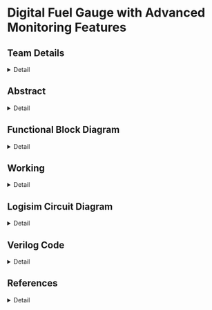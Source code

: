 # Digital Fuel Gauge with Advanced Monitoring Features
<!-- First Section -->
## Team Details
<details>
  <summary>Detail</summary>

  > Semester: 3rd Sem B. Tech. CSE

  > Section: S1

  > Team ID: S1-T22

  > Member-1: Aaditya Yadav, 231CS102, aadityayadav.231cs102@nitk.edu.in

  > Member-2: Chetan Kumar Sah, 231CS118, chetankumarsah.231cs118@nitk.edu.in

  > Member-3: Girish Sharma, 231CS123, girishsharma.231cs123@nitk.edu.in

</details>

<!-- Second Section -->
## Abstract
<details>
  <summary>Detail</summary>
  
1) Motivation: In today’s world, accurate fuel monitoring is critical for efficient vehicle operation
and cost management. Traditional fuel gauges often lack precision and additional monitoring capabilities,
leading to fuel wastage and unforeseen breakdowns. With the integration of advanced monitoring
systems, users can make informed decisions regarding fuel usage, plan refueling schedules, and reduce
costs. This project aims to explore the design and implementation of a digital fuel gauge that not only
displays the fuel level accurately but also incorporates advanced monitoring features. The motivation
stems from the need for modern solutions to improve energy management and operational efficiency in
vehicles and other machinery dependent on fuel.</br>
2) Problem Statement: Current analog fuel gauges provide only a rough estimation of fuel levels,
which can lead to inaccuracies and potential miscalculations, especially in critical scenarios. Furthermore,
they lack real-time advanced monitoring features such as consumption rate, low-fuel alerts, and predictive
analysis of fuel requirements. This project seeks to develop a digital fuel gauge using a digital IC trainer kit
that offers precise fuel level readings and advanced monitoring features such as low-fuel warnings,
consumption tracking, and predictive alerts. The goal is to bridge the gap between traditional fuel gauges
and modern, data-driven fuel management systems.</br>
3) Features:
•  The system uses a seven-segment display to accurately represent the fuel level, which can be
shown either as a percentage or as a volume measurement.
• It includes real-time tracking of fuel consumption, allowing users to monitor the rate of fuel
usage and estimate the remaining travel distance based on current fuel levels.
• LED indicators or buzzer alarms are triggered when the fuel level falls below predefined thresholds, providing timely alerts to the user about low fuel levels.
• The system calculates the maximum ranges for different vehicle, road, and driver conditions,
considering various mileage scenarios.
• It also tracks the total fuel consumed across multiple cycles, offering comprehensive information
on fuel usage patterns.
• Additional features, such as GPS-based predictions of fuel consumption and integration with
mobile devices, can be incorporated for real-world applications to enhance user convenience
and functionality.</br>

</details>

## Functional Block Diagram
<details>
  <summary>Detail</summary>
  

  > ![Block Diagram](Snapshots/block.drawio.png)


</details>

<!-- Third Section -->
## Working
<details>
  <summary>Detail</summary>

  > ![Log11](Snapshots/LOGISIM11.jpeg)
> > ![TRUTH](Snapshots/truthtable.jpeg)

  1. Fuel Input Module:-
- This module takes the initial fuel input, which represents the amount of fuel present at the beginning
of a driving cycle.
- From the second cycle onwards, it accepts the remaining fuel from the previous cycle as the new
input. This allows the system to maintain continuity and provide an accurate real-time measurement
of fuel levels.
- It can handle various input types based on user configurations, making it flexible for different
scenarios.
2. Mileage Calculation Module:-
- Calculates the effective mileage of the vehicle by considering several parameters such as vehicle
type, road condition, and driving style.
- It helps in determining the amount of fuel consumed during each cycle by multiplying the distance
travelled by the fuel efficiency under specific conditions.
- The module is responsible for updating the mileage for subsequent calculations, ensuring accurate
tracking over multiple cycles.

3. Fuel Consumption Tracker:-
- Monitors the real-time fuel consumption throughout the operation, providing an estimate of how
much fuel has been used at any point.
- This module interacts with the mileage calculation module to determine the rate of fuel consumption
and updates the remaining fuel accordingly.
- It ensures that the system accurately tracks and updates the remaining fuel after each cycle.
4. Range Estimator:-
- Based on the current fuel level and effective mileage, this module calculates the maximum range
the vehicle can cover with the available fuel.
- It dynamically adjusts the range estimation depending on factors such as changes in driving conditions,
providing real-time insights into how far the vehicle can travel.
- This allows drivers to plan their journeys better, ensuring they refuel in a timely manner.
5. LED Indicator Control Module:-
- Manages the operation of two LED indicators that alert users when the fuel reaches certain critical
levels:
- LED 1: Glows when the remaining fuel is less than or equal to 5L but greater than 2L, indicating
a low fuel alert.
- LED 2: Glows when the remaining fuel is less than or equal to 2L, indicating a critical fuel level.
- Ensures users receive timely alerts and can act before running out of fuel.
6. Seven-Segment Display Controller:-
- Controls the visual representation of the fuel level on a seven-segment display, allowing users to
see the current fuel status at a glance.
- Converts the digital value of the remaining fuel into a format that can be displayed either as a
volume (e.g., liters) or as a percentage.
- Enhances user experience by providing clear, easy-to-read information.
7. Condition-Based Adaptation Module:-
- This module adjusts the fuel consumption and range estimation calculations based on different
conditions, including:
- Vehicle Condition: Adjusts the mileage according to the type and efficiency of the vehicle.
- Road Condition: Considers whether the driving is on highways, city roads, or rough terrains, influencing
the fuel consumption rates.
- Driver Behaviour: Adapts calculations based on driving patterns (aggressive, normal, or fuelefficient
driving).
- It ensures that the fuel gauge system provides realistic estimates and adapts dynamically to various
driving scenarios.
3 Equations Involved
3.1 Mileage Calculation
The mileage is calculated based on three factors:
• Road Quality
• Driver Quality
• Vehicle Quality
The resulting mileage is an average of these three calculated values.
3.1.1 Mileage Equations
Mileage based on road quality (mileage1):
mileage1 =


12, if road quality = 00 (good road condition)
9, if road quality = 01 (moderate road condition)
6, if road quality = 10 (poor road condition)
3, if road quality = 11 (very poor road condition)
Mileage based on driver quality (mileage2):
mileage2 =
(
12, if driver quality = 0 (efficient driver)
6, if driver quality = 1 (inefficient driver)

Mileage based on vehicle quality (mileage3):
mileage3 =


12, if vehicle quality = 00 (best condition)
9, if vehicle quality = 01 (good condition)
6, if vehicle quality = 10 (average condition)
3, if vehicle quality = 11 (poor condition)
Average mileage (mileage):
mileage =
mileage1 + mileage2 + mileage3
3
3.2 Total Fuel Consumption Calculation
Fuel consumption is determined by the distance covered and the calculated mileage. Additional
fixed fuel consumption for headlights is also added.
Equation for total fuel consumption:
total fuel consumed =

distance
mileage

+ fuel headlights
Where:
• fuel headlights = 1 (fixed consumption per cycle)
• If mileage > 0, fuel consumption depends on the distance/mileage ratio plus fuel headlights.
• If mileage = 0, total fuel consumed is set to 0 to avoid any division errors.
3.3 Remaining Fuel Calculation
The remaining fuel is determined by subtracting the total fuel consumed from the input fuel for
that cycle.
Equation for remaining fuel:
remaining fuel = input fuel − total fuel consumed
If input fuel < total fuel consumed, remaining fuel is set to 0 to ensure it doesn’t go negative.
3.4 LED Control Logic
There are two LEDs that provide a visual indication of the fuel level:
• LED1: Activates when fuel is low but not critical (2 < remaining fuel ≤ 5)
• LED2: Activates when fuel is critically low (remaining fuel < 2)
LED Equations:
LED1 = 1 if (remaining fuel ≤ 5) ∧ (remaining fuel > 2)
LED2 = 1 if (remaining fuel < 2)
These conditions can be logically represented as:
LED1 = (remaining fuel ≤ 5) ∧ (remaining fuel > 2)
LED2 = (remaining fuel < 2)

3.5 Explanation of Execution Flow
1. Inputs are taken: Based on input fuel, distance, road quality, vehicle quality, and driver quality.
2. Mileage is calculated: Depending on conditions, the mileage is computed.
3. Fuel Consumption: With the given mileage and distance, the total fuel consumed is calculated.
4. Remaining Fuel: Based on input fuel, remaining fuel is updated for the next cycle.
5. LED Indicator: Based on remaining fuel, LED1 and LED2 are activated or deactivated.
</details>

<!-- Fourth Section -->
## Logisim Circuit Diagram
<details>
  <summary>Detail</summary>
  
> ![Log11](Snapshots/LOGISIM11.jpeg)
  > ![Log1](Snapshots/LOGISIM1.jpeg)
 > ![Log2](Snapshots/LOGISIM2.jpeg)
  > ![Log3](Snapshots/LOGISIM3.jpeg)
> ![Log4](Snapshots/LOGISIM4.jpeg)
> ![Log5](Snapshots/LOGISIM5.jpeg)
> ![Log6](Snapshots/LOGISIM6.jpeg)
> ![Log7](Snapshots/LOGISIM7.jpeg)
> ![Log8](Snapshots/LOGISIM8.jpeg)
> ![Log9](Snapshots/LOGISIM9.jpeg)
> ![Log10](Snapshots/LOGISIM10.jpeg)
> ![Log12](Snapshots/LOGISIM12.jpeg)

The provided Logisim design for a DigitalFuelGauge simulates a vehicle’s fuel management system,
integrating various components to process inputs such as fuel level, distance traveled, and vehicle,
road, and driver quality metrics. The design utilizes combinational logic to calculate the mileage
based on these inputs, with specific conditions defined for each quality metric to determine the overall efficiency. The total fuel consumed is computed based on the calculated mileage and distance,
ensuring that the remaining fuel does not fall below zero. Two LED indicators are implemented to
signal different fuel level thresholds, providing visual alerts for low and critical fuel states. The overall structure is organized for clarity, with distinct functional blocks for input handling, calculations,
and output displays, enabling easy analysis and modifications for further enhancements.
</details>

<!-- Fifth Section -->
## Verilog Code
<details>
  <summary>Detail</summary>

  The provided Verilog code implements a DigitalFuelGauge module that simulates a vehicle’s fuel management system, taking into account inputs such as clock, reset, fuel quantity, distance traveled,
and various quality metrics for the vehicle, road, and driver. It calculates the mileage based on these inputs using case statements and averages the results, then computes the total fuel consumed during
a travel cycle while ensuring that the remaining fuel is not negative. The module also includes
logic to control two LED indicators based on fuel levels, signaling low and critical fuel statuses.
Accompanying this module is a testbench that initializes the inputs, generates a clock signal, and systematically tests the functionality of the DigitalFuelGauge by varying input parameters and
monitoring outputs, providing formatted results for each test cycle. This design is modular and
clear, facilitating easy understanding and potential modifications.


  module DigitalFuelGauge(
    input clk,               // Clock Signal
    input reset,             // To reset the system
    input [4:0] input_fuel,   // Input fuel in liters (5-bit wide to accommodate up to 31L)
    input [3:0] distance,     // Distance covered by the vehicle 
    input [1:0] vehicle_quality, // Vehicle quality 
    input [1:0] road_quality,    // Road quality 
    input driver_quality,     // Driver quality
    output reg LED1,          // LED1 indicator for fuel warning when fuel is lower than threshold value
    output reg LED2,          // LED2 indicator for fuel warning when fuel is lower than min threshold value
    output reg [4:0] remaining_fuel, // Output of remaining fuel
    output reg [7:0] mileage,        //  Calculated mileage
    output reg [4:0] fuel_headlights,//  Fuel consumed by headlights
    output reg [4:0] total_fuel_consumed // Total fuel consumed in a cycle
);

    // Constants for mileage calculations
    parameter MIN_THRESHOLD = 2; // Minimum threshold for fuel; below this, system signals low fuel
    parameter FUEL_HEADLIGHTS = 1; // Fuel consumption for headlights

    // Internal variables for mileage calculations
    reg [7:0] mileage1; // Mileage based on road quality 
    reg [7:0] mileage2; // Mileage based on driver quality
    reg [7:0] mileage3; // Mileage based on vehicle quality

    // AlwaysExecuted at every clock cycle or when reset signal is activated
    always @(posedge clk or posedge reset) begin
        if (reset) begin
            remaining_fuel <= 0;        // Reset remaining fuel to zero
            mileage <= 0;               // Reset mileage calculation
            fuel_headlights <= 0;       // Reset fuel consumed by headlights
            total_fuel_consumed <= 0;   // Reset total fuel consumed value
        end else begin
            // Calculate mileage based on road quality
            case (road_quality)
                2'b00: mileage1 = 12;   // Good road quality gives the best mileage
                2'b01: mileage1 = 9;    // Moderate road quality (75% of the best mileage)
                2'b10: mileage1 = 6;    // Poor road quality (half the best mileage)
                2'b11: mileage1 = 3;    // Very poor road quality (quarter of the best mileage)
             
            endcase

            // Calculate mileage based on driver quality
            mileage2 = (driver_quality == 1'b0) ? 12 : 6;

            // Calculate mileage based on vehicle quality using another case statement
            case (vehicle_quality)
                2'b00: mileage3 = 12;   // Best vehicle condition gives maximum mileage
                2'b01: mileage3 = 9;    // Decent vehicle condition (75% of maximum mileage)
                2'b10: mileage3 = 6;    // Average vehicle condition (half of maximum mileage)
                2'b11: mileage3 = 3;    // Poor vehicle condition (quarter of maximum mileage)
          
            endcase

            // Average the three mileage values to get a final mileage estimate
            mileage = (mileage1 + mileage2 + mileage3) / 3;

            // Calculate the total fuel consumption using distance and mileage
            if (mileage > 0) begin
                total_fuel_consumed = (distance / mileage) + FUEL_HEADLIGHTS;
                // Ensure remaining fuel does not go negative
                remaining_fuel = (input_fuel >= total_fuel_consumed) ? (input_fuel - total_fuel_consumed) : 0;
            end else begin
                total_fuel_consumed = 0; // No fuel consumed if mileage is zero
                remaining_fuel = input_fuel; // Retain input fuel if no consumption
            end

            // Fixed fuel consumption by headlights
            fuel_headlights = FUEL_HEADLIGHTS;
        end
    end

    // LED Control Logic
    always @(posedge clk) begin
        if (remaining_fuel <= 5 && remaining_fuel > 2) begin
            LED1 = 1; // Activate LED1 if fuel is low
            LED2 = 0; // Ensure LED2 remains off
        end 
        else if (remaining_fuel < 2) begin
            LED1 = 0; // Deactivate the LED1
            LED2 = 1; // Activate LED2 forlow fuel warning i.e less than min threshold value
        end 
        else begin
            LED1 = 0; // Deactivate both LEDs if fuel levels are safe
            LED2 = 0;
        end
    end

endmodule

/*module DigitalFuelGauge_GateLevel(
    input clk,
    input reset,
    input [4:0] input_fuel,
    input [3:0] distance,
    input [1:0] vehicle_quality,
    input [1:0] road_quality,
    input driver_quality,
    output reg LED1,
    output reg LED2,
    output reg [4:0] remaining_fuel,
    output reg [7:0] mileage,
    output reg [4:0] fuel_headlights,
    output reg [4:0] total_fuel_consumed,
    output reg [15:0] max_range
);

    // Internal signals
    wire [7:0] mileage1;             
    wire [7:0] mileage2;             
    wire [7:0] mileage3;             
    wire [7:0] sum_mileage;          
    wire [7:0] avg_mileage;          
    wire [4:0] fuel_used;            
    wire [4:0] temp_remaining_fuel;  
    wire [4:0] fuel_used_reg;        
    wire reset_n;                    

    // Invert the reset signal
    wire nreset;
    not u_reset_inv(nreset, reset);

    // Road quality multiplexer
    wire [7:0] road_quality_mux_out; 
    mux2x1 road_quality_mux(.sel(road_quality), .in0(8'b00001100), .in1(8'b00001001), .in2(8'b00000110), .in3(8'b00000011), .out(road_quality_mux_out));
    assign mileage1 = road_quality_mux_out;

    // Driver quality mileage calculation
    wire n_driver_quality;
    not u_driver_quality_inv(n_driver_quality, driver_quality);
    and u_driver_quality_out(mileage2[0], n_driver_quality, 8'b00001100);
    and u_driver_quality_out1(mileage2[1], driver_quality, 8'b00000110);
    or u_driver_quality_final(mileage2[7:2], mileage2[0], mileage2[1]);  

    // Vehicle quality multiplexer
    wire [7:0] vehicle_quality_mux_out; 
    mux2x1 vehicle_quality_mux(.sel(vehicle_quality), .in0(8'b00001100), .in1(8'b00001001), .in2(8'b00000110), .in3(8'b00000011), .out(vehicle_quality_mux_out));
    assign mileage3 = vehicle_quality_mux_out;

    // Sum the mileage components
    wire [7:0] temp_sum_mileage;
    four_bit_adder sum_mileage_adder(.a(mileage1[3:0]), .b(mileage2[3:0]), .sum(temp_sum_mileage[3:0]));
    four_bit_adder sum_mileage_adder2(.a(temp_sum_mileage[3:0]), .b(mileage3[3:0]), .sum(sum_mileage[3:0]));

    // Average mileage calculation (sum_mileage / 3)
    wire [7:0] avg_mileage_temp;
    assign avg_mileage_temp = sum_mileage >> 1; 
    assign avg_mileage = avg_mileage_temp >> 1; 

    // Calculate total fuel consumption: distance / avg_mileage
    wire [3:0] distance_temp;
    assign distance_temp = distance; 

    // Creating logic for division
    wire [4:0] temp_fuel_used;
    divide_by_mileage divider(.dividend(distance_temp), .divisor(avg_mileage), .quotient(temp_fuel_used));

    // Calculate remaining fuel
    wire [4:0] temp_remaining_fuel_full;
    remaining_fuel_calculator fuel_calculator(.input_fuel(input_fuel), .fuel_used(temp_fuel_used), .remaining_fuel(temp_remaining_fuel_full));

    // Sequential logic for output registers
    always @(posedge clk or negedge nreset) begin
        if (~nreset) begin
            remaining_fuel <= 0;
            mileage <= 0;
            fuel_headlights <= 0;
            total_fuel_consumed <= 0;
            max_range <= 0;
        end else begin
            remaining_fuel <= temp_remaining_fuel_full;
            total_fuel_consumed <= temp_fuel_used;
            fuel_headlights <= 1; 
            max_range <= input_fuel * avg_mileage; 
        end
    end

    // LED indicators based on remaining fuel
    always @(posedge clk) begin
        if (remaining_fuel <= 5 && remaining_fuel > 2) begin
            LED1 <= 1;
            LED2 <= 0;
        end 
        else if (remaining_fuel < 2) begin
            LED1 <= 0;
            LED2 <= 1;
        end 
        else begin
            LED1 <= 0;
            LED2 <= 0;
        end
    end

endmodule

// Mux definition (2-to-1 multiplexer)
module mux2x1(
    input [1:0] sel,
    input [7:0] in0,
    input [7:0] in1,
    input [7:0] in2,
    input [7:0] in3,
    output reg [7:0] out
);
    always @(*) begin
        case(sel)
            2'b00: out = in0;
            2'b01: out = in1;
            2'b10: out = in2;
            2'b11: out = in3;
            default: out = 0;
        endcase
    end
endmodule

// 4-bit Adder using gates
module full_adder (
    input a, 
    input b, 
    input cin, 
    output sum, 
    output cout
);
    assign sum = a ^ b ^ cin; 
    assign cout = (a & b) | (cin & (a ^ b)); 
endmodule

module four_bit_adder (
    input [3:0] a, 
    input [3:0] b, 
    input cin, 
    output [3:0] sum, 
    output cout 
);
    wire c1, c2, c3; 

    full_adder fa0 (.a(a[0]), .b(b[0]), .cin(cin), .sum(sum[0]), .cout(c1));
    full_adder fa1 (.a(a[1]), .b(b[1]), .cin(c1), .sum(sum[1]), .cout(c2));
    full_adder fa2 (.a(a[2]), .b(b[2]), .cin(c2), .sum(sum[2]), .cout(c3));
    full_adder fa3 (.a(a[3]), .b(b[3]), .cin(c3), .sum(sum[3]), .cout(cout));
endmodule

// Divider module (simple integer division)
module divide_by_mileage(
    input [3:0] dividend,
    input [7:0] divisor,
    output reg [4:0] quotient
);
    integer i;
    reg [7:0] temp_dividend;

    always @(*) begin
        temp_dividend = {4'b0000, dividend}; 
        quotient = 0;
        for (i = 7; i >= 0; i = i - 1) begin
            temp_dividend = {temp_dividend[6:0], 1'b0}; 
            if (temp_dividend >= divisor) begin
                temp_dividend = temp_dividend - divisor; 
                quotient[i] = 1;
            end
        end
    end
endmodule

// Main Digital Fuel Gauge Module
module DigitalFuelGauge(
    input clk,
    input reset,
    input [4:0] input_fuel,
    input [3:0] distance,
    input [1:0] vehicle_quality,
    input [1:0] road_quality,
    input driver_quality,
    output reg LED1,
    output reg LED2,
    output reg [4:0] remaining_fuel,
    output reg [7:0] mileage,
    output reg [4:0] fuel_headlights,
    output reg [4:0] total_fuel_consumed,
    output reg [15:0] max_range
);

    // Instantiate gate-level design
    DigitalFuelGauge_GateLevel gate_level_design (
        .clk(clk),
        .reset(reset),
        .input_fuel(input_fuel),
        .distance(distance),
        .vehicle_quality(vehicle_quality),
        .road_quality(road_quality),
        .driver_quality(driver_quality),
        .LED1(LED1),
        .LED2(LED2),
        .remaining_fuel(remaining_fuel),
        .mileage(mileage),
        .fuel_headlights(fuel_headlights),
        .total_fuel_consumed(total_fuel_consumed),
        .max_range(max_range)
    );

endmodule
*/
module DigitalFuelGauge_tb;

    // Inputs for the DigitalFuelGauge
    reg clk;                     // Clock signal 
    reg reset;                   // Reset signal
    reg [4:0] input_fuel;        // Input fuel quantity 
    reg [3:0] distance;          // Distance covered 
    reg [1:0] vehicle_quality;   // Vehicle quality
    reg [1:0] road_quality;      // Road quality 
    reg driver_quality;          // Driver quality

    // Outputs to monitor from the DigitalFuelGauge
    wire LED1;                   // Threshold fuel LED1
    wire LED2;                   // Min threshold fuel LED2
    wire [4:0] remaining_fuel;   // Remaining fuel register 
    wire [7:0] mileage;          // Mileage calculation register 
    wire [4:0] fuel_headlights;  // Fuel consumed by headlights (1L)
    wire [4:0] total_fuel_consumed; // Total fuel consumption register

    // Instantiate the DigitalFuelGauge for testing
    DigitalFuelGauge uut (
        .clk(clk),
        .reset(reset),
        .input_fuel(input_fuel),
        .distance(distance),
        .vehicle_quality(vehicle_quality),
        .road_quality(road_quality),
        .driver_quality(driver_quality),
        .LED1(LED1),
        .LED2(LED2),
        .remaining_fuel(remaining_fuel),
        .mileage(mileage),
        .fuel_headlights(fuel_headlights),
        .total_fuel_consumed(total_fuel_consumed)
    );

    // Clock generation process to show clock behavior
    initial begin
        clk = 0; // Initial state of the clock
        forever #5 clk = ~clk; // Toggle the clock every 5 time units to simulate clock cycles
    end

    // Test scenarios setup to validate the module behavior over multiple cycles
    integer cycle; // Declare cycle counter
    reg [15:0] max_range; // Register to hold the maximum range

    initial begin
        // Start with a reset to initialize the system state and registers
        reset = 1; 
        #10; // Wait for 10 time units to allow reset
        reset = 0; // Release the reset

        // Set the initial input fuel
        input_fuel = 15; // Starting value for input fuel in liters
        distance = 0; // Initial distance is set to 0 km
        vehicle_quality = 2'b00; // Initial value for vehicle quality (best condition)
        road_quality = 2'b00; // Initial value for road quality (best condition)
        driver_quality = 1'b0; // Initial value for driver quality (efficient driver)

        // Header for the test output to be printed to the console
        $display("Cycle       | Input Fuel (L) | Distance (km) | Vehicle Quality | Road Quality  | Driver Quality | Mileage (km/L)   | Fuel Headlights (L)   | Total Fuel Consumed (L) | Remaining Fuel (L) | Max Range (km)    | LED1 | LED2");
        $display("-----------------------------------------------------------------------------------------------------------------------------------------------------------------------------------------------------------------------------");


        // Initialize the cycle counter
        cycle = 0;

        // Initial wait period before starting the test iterations
        #20; 

        // Loop until the input fuel is less than the minimum threshold
        while (input_fuel >= 2) begin
            cycle = cycle + 1; // Increment cycle counter for each iteration

            // Set distance based on mileage to ensure distance/mileage ratio is an integer
            if (mileage > 0) begin
                distance = mileage * (cycle % 4 + 1); // Adjust distance for the cycle
            end else begin
                distance = 0; // Ensure distance is zero if mileage is not defined
            end
            
            // Cycle through different values for vehicle, road, and driver qualities
            vehicle_quality = (cycle % 4); // Cycle through possible values for vehicle quality
            road_quality = (cycle % 4); // Cycle through possible values for road quality
            driver_quality = (cycle % 2); // Alternate between efficient and inefficient driver qualities
            
            #10; // Wait for a clock cycle to allow new inputs to be processed
            
            // Calculate maximum range based on input fuel and mileage
            max_range = input_fuel * mileage;

            // Display results for the current test cycle in a formatted way
            $display("%3d    | %3d           | %d             | %b              | %b            | %b              | %d              | %d                    | %d                      | %d                 | %d             | %b   | %b",
                     cycle, input_fuel, distance, vehicle_quality, road_quality, driver_quality, mileage, fuel_headlights, total_fuel_consumed, remaining_fuel, max_range, LED1, LED2);
            
            // Set input fuel for the next cycle to be the remaining fuel from the previous cycle
            input_fuel = remaining_fuel;
        end

        // Stop the simulation when input fuel falls below the minimum threshold
        $stop; // Halt the testbench operation
    end

endmodule
</details>

## References
<details>
  <summary>Detail</summary>
  >https://www.electronicshub.org/different-types-sensors</br>
  >https://youtube.com/watch?v=5g1DzmoN6uo</br>
  >https://www.quora.com/search?q=digital%20fuel%20gauge%20by%20using%20digital%20electronics</br>
  >https://nevonprojects.com/digital-electronics-projects</br>
  >https://instrumentationtools.com/top-100-digital-electronics-project-ideas/</br>
</details>
